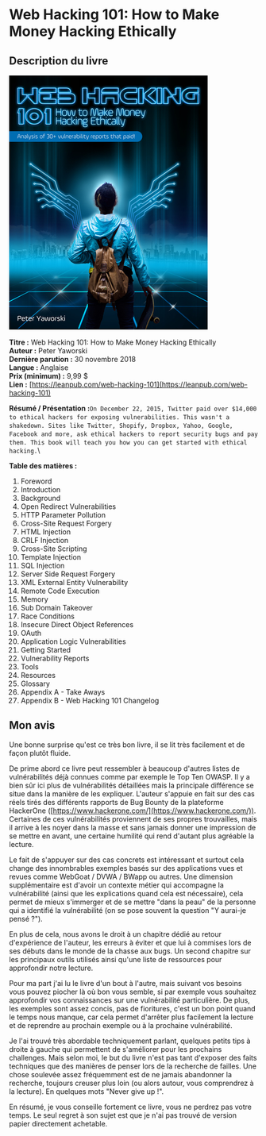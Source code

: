 # Web Hacking 101: How to Make Money Hacking Ethically

## Description du livre

![](../.gitbook/assets/5c8efa430ccfcd100bab965ed88e9165.png)

**Titre :** Web Hacking 101: How to Make Money Hacking Ethically\
**Auteur :** Peter Yaworski\
**Dernière parution :** 30 novembre 2018\
**Langue :** Anglaise\
**Prix (minimum) :** 9,99 $\
**Lien :** [https://leanpub.com/web-hacking-101](https://leanpub.com/web-hacking-101)

**Résumé / Présentation :**`On December 22, 2015, Twitter paid over $14,000 to ethical hackers for exposing vulnerabilities. This wasn't a shakedown. Sites like Twitter, Shopify, Dropbox, Yahoo, Google, Facebook and more, ask ethical hackers to report security bugs and pay them. This book will teach you how you can get started with ethical hacking.`\


**Table des matières :**

1. Foreword
2. Introduction
3. Background
4. Open Redirect Vulnerabilities
5. HTTP Parameter Pollution
6. Cross-Site Request Forgery
7. HTML Injection
8. CRLF Injection
9. Cross-Site Scripting
10. Template Injection
11. SQL Injection
12. Server Side Request Forgery
13. XML External Entity Vulnerability
14. Remote Code Execution
15. Memory
16. Sub Domain Takeover
17. Race Conditions
18. Insecure Direct Object References
19. OAuth
20. Application Logic Vulnerabilities
21. Getting Started
22. Vulnerability Reports
23. Tools
24. Resources
25. Glossary
26. Appendix A - Take Aways
27. Appendix B - Web Hacking 101 Changelog

## Mon avis

Une bonne surprise qu'est ce très bon livre, il se lit très facilement et de façon plutôt fluide.&#x20;

De prime abord ce livre peut ressembler à beaucoup d'autres listes de vulnérabilités déjà connues comme par exemple le Top Ten OWASP. Il y a bien sûr ici plus de vulnérabilités détaillées mais la principale différence se situe dans la manière de les expliquer. L'auteur s'appuie en fait sur des cas réels tirés des différents rapports de Bug Bounty de la plateforme HackerOne ([https://www.hackerone.com/](https://www.hackerone.com/)). Certaines de ces vulnérabilités proviennent de ses propres trouvailles, mais il arrive à les noyer dans la masse et sans jamais donner une impression de se mettre en avant, une certaine humilité qui rend d'autant plus agréable la lecture.

Le fait de s'appuyer sur des cas concrets est intéressant et surtout cela change des innombrables exemples basés sur des applications vues et revues comme WebGoat / DVWA / BWapp ou autres. Une dimension supplémentaire est d'avoir un contexte métier qui accompagne la vulnérabilité (ainsi que les explications quand cela est nécessaire), cela permet de mieux s'immerger et de se mettre "dans la peau" de la personne qui a identifié la vulnérabilité (on se pose souvent la question "Y aurai-je pensé ?").

En plus de cela, nous avons le droit à un chapitre dédié au retour d'expérience de l'auteur, les erreurs à éviter et que lui à commises lors de ses débuts dans le monde de la chasse aux bugs. Un second chapitre sur les principaux outils utilisés ainsi qu'une liste de ressources pour approfondir notre lecture.

Pour ma part j'ai lu le livre d'un bout à l'autre, mais suivant vos besoins vous pouvez piocher là où bon vous semble, si par exemple vous souhaitez approfondir vos connaissances sur une vulnérabilité particulière. De plus, les exemples sont assez concis, pas de fioritures, c'est un bon point quand le temps nous manque, car cela permet d'arrêter plus facilement la lecture et de reprendre au prochain exemple ou à la prochaine vulnérabilité.

Je l'ai trouvé très abordable techniquement parlant, quelques petits tips à droite à gauche qui permettent de s'améliorer pour les prochains challenges. Mais selon moi, le but du livre n'est pas tant d'exposer des faits techniques que des manières de penser lors de la recherche de failles. Une chose soulevée assez fréquemment est de ne jamais abandonner la recherche, toujours creuser plus loin (ou alors autour, vous comprendrez à la lecture). En quelques mots "Never give up !".

En résumé, je vous conseille fortement ce livre, vous ne perdrez pas votre temps. Le seul regret à son sujet est que je n'ai pas trouvé de version papier directement achetable.



